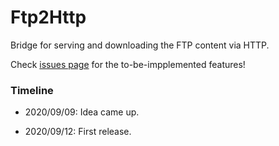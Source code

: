 # Ftp2Http
Bridge for serving and downloading the FTP content via HTTP.

Check [issues page][issues] for the to-be-impplemented features!

[issues]: https://github.com/RaenonX/Ftp2Http/issues

### Timeline

- 2020/09/09: Idea came up.

- 2020/09/12: First release.
